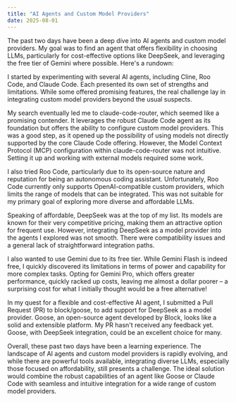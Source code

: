 ```yaml
---
title: "AI Agents and Custom Model Providers"
date: 2025-08-01
---
```


The past two days have been a deep dive into AI agents and custom model providers. My goal was to find an agent that offers flexibility in choosing LLMs, particularly for cost-effective options like DeepSeek, and leveraging the free tier of Gemini where possible. Here's a rundown:

I started by experimenting with several AI agents, including Cline, Roo Code, and Claude Code. Each presented its own set of strengths and limitations. While some offered promising features, the real challenge lay in integrating custom model providers beyond the usual suspects.

My search eventually led me to claude-code-router, which seemed like a promising contender. It leverages the robust Claude Code agent as its foundation but offers the ability to configure custom model providers. This was a good step, as it opened up the possibility of using models not directly supported by the core Claude Code offering. However, the Model Context Protocol (MCP) configuration within claude-code-router was not intuitive. Setting it up and working with external models required some work.

I also tried Roo Code, particularly due to its open-source nature and reputation for being an autonomous coding assistant. Unfortunately, Roo Code currently only supports OpenAI-compatible custom providers, which limits the range of models that can be integrated. This was not suitable for my primary goal of exploring more diverse and affordable LLMs.

Speaking of affordable, DeepSeek was at the top of my list. Its models are known for their very competitive pricing, making them an attractive option for frequent use. However, integrating DeepSeek as a model provider into the agents I explored was not smooth. There were compatibility issues and a general lack of straightforward integration paths.

I also wanted to use Gemini due to its free tier. While Gemini Flash is indeed free, I quickly discovered its limitations in terms of power and capability for more complex tasks. Opting for Gemini Pro, which offers greater performance, quickly racked up costs, leaving me almost a dollar poorer – a surprising cost for what I initially thought would be a free alternative!

In my quest for a flexible and cost-effective AI agent, I submitted a Pull Request (PR) to block/goose, to add support for DeepSeek as a model provider. Goose, an open-source agent developed by Block, looks like a solid and extensible platform. My PR hasn't received any feedback yet. Goose, with DeepSeek integration, could be an excellent choice for many.

Overall, these past two days have been a learning experience. The landscape of AI agents and custom model providers is rapidly evolving, and while there are powerful tools available, integrating diverse LLMs, especially those focused on affordability, still presents a challenge. The ideal solution would combine the robust capabilities of an agent like Goose or Claude Code with seamless and intuitive integration for a wide range of custom model providers.